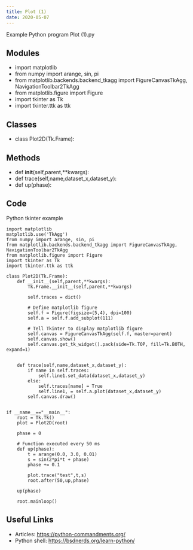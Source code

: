 ```yaml
---
title: Plot (1)
date: 2020-05-07
---
```

Example Python program Plot (1).py

## Modules

* import matplotlib
* from numpy import arange, sin, pi
* from matplotlib.backends.backend_tkagg import FigureCanvasTkAgg, NavigationToolbar2TkAgg
* from matplotlib.figure import Figure
* import tkinter as Tk
* import tkinter.ttk as ttk

## Classes

* class Plot2D(Tk.Frame):

## Methods

* def __init__(self,parent,**kwargs):
* def trace(self,name,dataset_x,dataset_y):
* def up(phase):

## Code

Python tkinter example

    import matplotlib
    matplotlib.use('TkAgg')
    from numpy import arange, sin, pi
    from matplotlib.backends.backend_tkagg import FigureCanvasTkAgg, NavigationToolbar2TkAgg
    from matplotlib.figure import Figure
    import tkinter as Tk
    import tkinter.ttk as ttk
    
    class Plot2D(Tk.Frame):
        def __init__(self,parent,**kwargs):
            Tk.Frame.__init__(self,parent,**kwargs)
    
            self.traces = dict()
    
            # Define matplotlib figure
            self.f = Figure(figsize=(5,4), dpi=100)
            self.a = self.f.add_subplot(111)
    
            # Tell Tkinter to display matplotlib figure
            self.canvas = FigureCanvasTkAgg(self.f, master=parent)
            self.canvas.show()
            self.canvas.get_tk_widget().pack(side=Tk.TOP, fill=Tk.BOTH, expand=1)
    
    
        def trace(self,name,dataset_x,dataset_y):
            if name in self.traces:
                self.line1.set_data(dataset_x,dataset_y)
            else:
                self.traces[name] = True
                self.line1, = self.a.plot(dataset_x,dataset_y)
            self.canvas.draw()
    
    
    if __name__=="__main__":
        root = Tk.Tk()
        plot = Plot2D(root)
    
        phase = 0
    
        # Function executed every 50 ms
        def up(phase):
            t = arange(0.0, 3.0, 0.01)
            s = sin(2*pi*t + phase)
            phase += 0.1
    
            plot.trace("test",t,s)
            root.after(50,up,phase)
    
        up(phase)
    
        root.mainloop()

## Useful Links

- Articles: https://python-commandments.org/
- Python shell: https://bsdnerds.org/learn-python/
